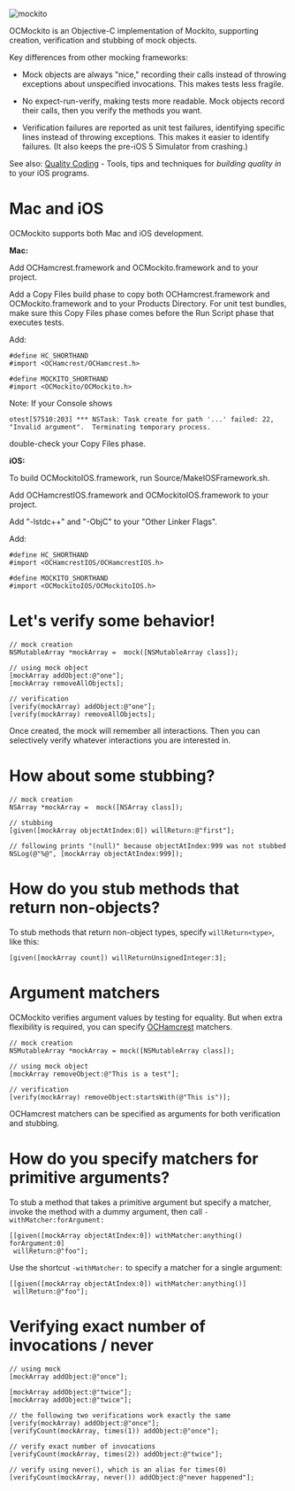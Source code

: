 ![mockito](http://docs.mockito.googlecode.com/hg/latest/org/mockito/logo.jpg)

OCMockito is an Objective-C implementation of Mockito, supporting creation,
verification and stubbing of mock objects.

Key differences from other mocking frameworks:

* Mock objects are always "nice," recording their calls instead of throwing
  exceptions about unspecified invocations. This makes tests less fragile.

* No expect-run-verify, making tests more readable. Mock objects record their
  calls, then you verify the methods you want.

* Verification failures are reported as unit test failures, identifying specific
  lines instead of throwing exceptions. This makes it easier to identify
  failures. (It also keeps the pre-iOS 5 Simulator from crashing.)

See also: [Quality Coding](http://jonreid.blogs.com/qualitycoding/) - Tools,
tips and techniques for _building quality in_ to your iOS programs.


Mac and iOS
===========

OCMockito supports both Mac and iOS development.

__Mac:__

Add OCHamcrest.framework and OCMockito.framework and to your project.

Add a Copy Files build phase to copy both OCHamcrest.framework and
OCMockito.framework and to your Products Directory. For unit test bundles, make
sure this Copy Files phase comes before the Run Script phase that executes
tests.

Add:

    #define HC_SHORTHAND
    #import <OCHamcrest/OCHamcrest.h>

    #define MOCKITO_SHORTHAND
    #import <OCMockito/OCMockito.h>

Note: If your Console shows

    otest[57510:203] *** NSTask: Task create for path '...' failed: 22, "Invalid argument".  Terminating temporary process.

double-check your Copy Files phase.

__iOS:__

To build OCMockitoIOS.framework, run Source/MakeIOSFramework.sh.

Add OCHamcrestIOS.framework and OCMockitoIOS.framework to your project.

Add "-lstdc++" and "-ObjC" to your "Other Linker Flags".

Add:

    #define HC_SHORTHAND
    #import <OCHamcrestIOS/OCHamcrestIOS.h>

    #define MOCKITO_SHORTHAND
    #import <OCMockitoIOS/OCMockitoIOS.h>


Let's verify some behavior!
===========================

    // mock creation
    NSMutableArray *mockArray =  mock([NSMutableArray class]);

    // using mock object
    [mockArray addObject:@"one"];
    [mockArray removeAllObjects];

    // verification
    [verify(mockArray) addObject:@"one"];
    [verify(mockArray) removeAllObjects];

Once created, the mock will remember all interactions. Then you can selectively
verify whatever interactions you are interested in.


How about some stubbing?
========================

    // mock creation
    NSArray *mockArray =  mock([NSArray class]);

    // stubbing
    [given([mockArray objectAtIndex:0]) willReturn:@"first"];

    // following prints "(null)" because objectAtIndex:999 was not stubbed
    NSLog(@"%@", [mockArray objectAtIndex:999]);


How do you stub methods that return non-objects?
================================================

To stub methods that return non-object types, specify ``willReturn<type>``,
like this:

    [given([mockArray count]) willReturnUnsignedInteger:3];


Argument matchers
=================

OCMockito verifies argument values by testing for equality. But when extra
flexibility is required, you can specify
 [OCHamcrest](https://github.com/jonreid/OCHamcrest) matchers.

    // mock creation
    NSMutableArray *mockArray = mock([NSMutableArray class]);

    // using mock object
    [mockArray removeObject:@"This is a test"];

    // verification
    [verify(mockArray) removeObject:startsWith(@"This is")];

OCHamcrest matchers can be specified as arguments for both verification and
stubbing.


How do you specify matchers for primitive arguments?
====================================================

To stub a method that takes a primitive argument but specify a matcher, invoke
the method with a dummy argument, then call ``-withMatcher:forArgument:``

    [[given([mockArray objectAtIndex:0]) withMatcher:anything() forArgument:0]
     willReturn:@"foo"];

Use the shortcut ``-withMatcher:`` to specify a matcher for a single argument:

    [[given([mockArray objectAtIndex:0]) withMatcher:anything()]
     willReturn:@"foo"];


Verifying exact number of invocations / never
=============================================

    // using mock
    [mockArray addObject:@"once"];

    [mockArray addObject:@"twice"];
    [mockArray addObject:@"twice"];

    // the following two verifications work exactly the same
    [verify(mockArray) addObject:@"once"];
    [verifyCount(mockArray, times(1)) addObject:@"once"];

    // verify exact number of invocations
    [verifyCount(mockArray, times(2)) addObject:@"twice"];

    // verify using never(), which is an alias for times(0)
    [verifyCount(mockArray, never()) addObject:@"never happened"];

